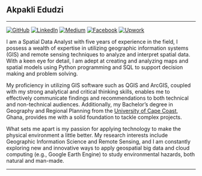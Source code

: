 ## Akpakli Edudzi
***********************************************************************************************************************************************************************
[![GitHub](https://img.shields.io/badge/GitHub-edudzikorku-green?logo=github)](https://edudzikorku.github.io/)
[![LinkedIn](https://img.shields.io/badge/LinkedIn-Profile-blue?style=for-the-badge&logo=linkedin&logoColor=0077B5&link=https://www.linkedin.com/in/edudzi-akpakli229761121/
)](linkedin.com/in/edudzi-akpakli229761121)
[![Medium](https://img.shields.io/badge/Medium-Profile-indianred?style=for-the-badge&logo=Medium&logoColor=white&link=https://medium.com/@akpakliedudzi/)](https://medium.com/@akpakliedudzi)
[![Facebook](https://img.shields.io/badge/Facebook-Profile-blue?style=for-the-badge&logo=Facebook&logoColor=white&link=https://web.facebook.com/profile.php?id=100006233115264/)](https://web.facebook.com/profile.php?id=100006233115264)
[![Upwork](https://img.shields.io/badge/Upwork-Profile-brightgreen?style=for-the-badge&logo=Upwork&logoColor=white&link=https://www.upwork.com/freelancers/~011a3ebb23e4ec2b2d/)](https://www.upwork.com/freelancers/~011a3ebb23e4ec2b2d)




I am a Spatial Data Analyst with five years of experience in the field, I possess a wealth of expertise in utilizing geographic information systems (GIS) and remote sensing techniques to analyze and interpret spatial data. With a keen eye for detail, I am adept at creating and analyzing maps and spatial models using Python programming and SQL to support decision making and problem solving.

My proficiency in utilizing GIS software such as QGIS and ArcGIS, coupled with my strong analytical and critical thinking skills, enables me to effectively communicate findings and recommendations to both technical and non-technical audiences. Additionally, my Bachelor’s degree in Geography and Regional Planning from the [University of Cape Coast](https://ucc.edu.gh/), Ghana, provides me with a solid foundation to tackle complex projects.

What sets me apart is my passion for applying technology to make the physical environment a little better. My research interests include Geographic Information Science and Remote Sensing, and I am constantly exploring new and innovative ways to apply geospatial big data and cloud computing (e.g., Google Earth Engine) to study environmental hazards, both natural and man-made.
***********************************************************************************************************************************************************************


<!--
**edudzikorku/edudzikorku** is a ✨ _special_ ✨ repository because its `README.md` (this file) appears on your GitHub profile.



Here are some ideas to get you started:

- 🔭 I’m currently working on ...
- 🌱 I’m currently learning ...
- 👯 I’m looking to collaborate on ...
- 🤔 I’m looking for help with ...
- 💬 Ask me about ...
- 📫 How to reach me: ...
- 😄 Pronouns: ...
- ⚡ Fun fact: ...
-->

